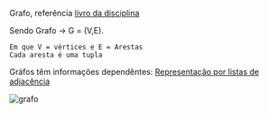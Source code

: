 Grafo, referência [livro da disciplina](https://panda.ime.usp.br/pythonds/static/pythonds_pt/07-Grafos/toctree.html)

Sendo Grafo -> G = (V,E). 

    Em que V = vértices e E = Arestas
    Cada aresta é uma tupla
    
Gráfos têm informações dependêntes: [Representação por listas de adjacência](https://panda.ime.usp.br/pythonds/static/pythonds_pt/07-Grafos/AnAdjacencyList.html)


![grafo](https://panda.ime.usp.br/pythonds/static/pythonds_pt/_images/digraph.png)
    

